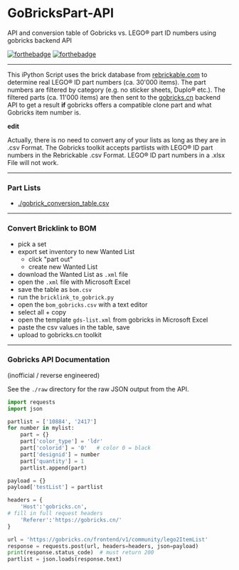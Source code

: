 # GoBricksPart-API
API and conversion table of Gobricks vs. LEGO® part ID numbers using gobricks backend API

[![forthebadge](https://forthebadge.com/images/badges/made-with-python.svg)](https://forthebadge.com)
[![forthebadge](https://forthebadge.com/images/badges/cc-0.svg)](https://forthebadge.com)

---

This iPython Script uses the brick database from [rebrickable.com](https://rebrickable.com/downloads/) to determine real LEGO® ID part numbers (ca. 30'000 items).
The part numbers are filtered by category (e.g. no sticker sheets, Duplo® etc.).
The filtered parts (ca. 11'000 items) are then sent to the [gobricks.cn](https://gobricks.cn) backend API to get a result **if** gobricks offers a compatible clone part and what Gobricks item number is.

**edit**

Actually, there is no need to convert any of your lists as long as they are in .csv Format.
The Gobricks toolkit accepts partlists with LEGO® ID part numbers in the Rebrickable .csv Format.
LEGO® ID part numbers in a .xlsx File will not work.

---

### Part Lists

- [./gobrick_conversion_table.csv](./gobrick_conversion_table.csv)

---

### Convert Bricklink to BOM

- pick a set
- export set inventory to new Wanted List
    + click "part out"
    + create new Wanted List
- download the Wanted List as `.xml` file
- open the `.xml` file with Microsoft Excel
- save the table as `bom.csv`
- run the `bricklink_to_gobrick.py`
- open the `bom_gobricks.csv` with a text editor
- select all + copy
- open the template `gds-list.xml` from gobricks in Microsoft Excel
- paste the csv values in the table, save
- upload to gobricks.cn toolkit

---

### Gobricks API Documentation

(inofficial / reverse engineered)

See the `./raw` directory for the raw JSON output from the API.

```python
import requests
import json

partlist = ['10884', '2417']
for number in mylist:
    part = {}
    part['color_type'] = 'ldr'
    part['colorid'] = '0'   # color 0 = black
    part['designid'] = number
    part['quantity'] = 1
    partlist.append(part)

payload = {}
payload['testList'] = partlist

headers = {
    'Host':'gobricks.cn',
# fill in full request headers
    'Referer':'https://gobricks.cn/'
}

url = 'https://gobricks.cn/frontend/v1/community/lego2ItemList'
response = requests.post(url, headers=headers, json=payload)
print(response.status_code)  # must return 200
partlist = json.loads(response.text)
```











